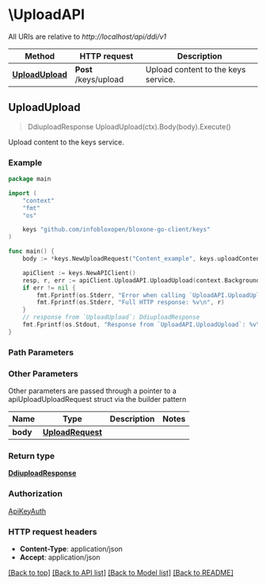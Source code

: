# \UploadAPI

All URIs are relative to *http://localhost/api/ddi/v1*

Method | HTTP request | Description
------------- | ------------- | -------------
[**UploadUpload**](UploadAPI.md#UploadUpload) | **Post** /keys/upload | Upload content to the keys service.



## UploadUpload

> DdiuploadResponse UploadUpload(ctx).Body(body).Execute()

Upload content to the keys service.



### Example

```go
package main

import (
	"context"
	"fmt"
	"os"

	keys "github.com/infobloxopen/bloxone-go-client/keys"
)

func main() {
	body := *keys.NewUploadRequest("Content_example", keys.uploadContentType("UNKNOWN")) // UploadRequest | 

	apiClient := keys.NewAPIClient()
	resp, r, err := apiClient.UploadAPI.UploadUpload(context.Background()).Body(body).Execute()
	if err != nil {
		fmt.Fprintf(os.Stderr, "Error when calling `UploadAPI.UploadUpload``: %v\n", err)
		fmt.Fprintf(os.Stderr, "Full HTTP response: %v\n", r)
	}
	// response from `UploadUpload`: DdiuploadResponse
	fmt.Fprintf(os.Stdout, "Response from `UploadAPI.UploadUpload`: %v\n", resp)
}
```

### Path Parameters



### Other Parameters

Other parameters are passed through a pointer to a apiUploadUploadRequest struct via the builder pattern


Name | Type | Description  | Notes
------------- | ------------- | ------------- | -------------
 **body** | [**UploadRequest**](UploadRequest.md) |  | 

### Return type

[**DdiuploadResponse**](DdiuploadResponse.md)

### Authorization

[ApiKeyAuth](../README.md#ApiKeyAuth)

### HTTP request headers

- **Content-Type**: application/json
- **Accept**: application/json

[[Back to top]](#) [[Back to API list]](../README.md#documentation-for-api-endpoints)
[[Back to Model list]](../README.md#documentation-for-models)
[[Back to README]](../README.md)

